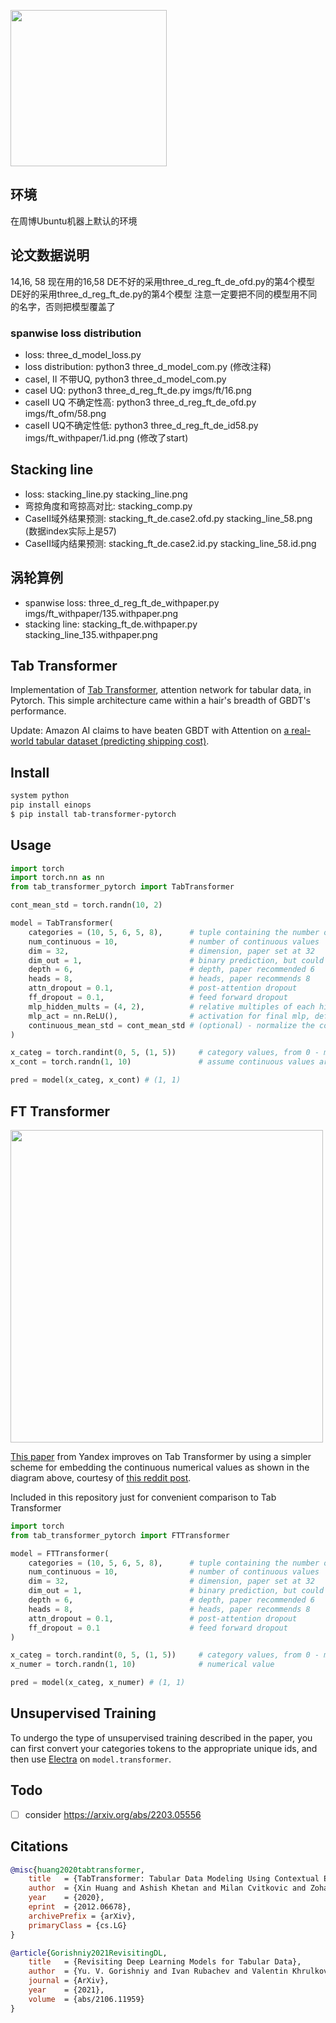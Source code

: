 <img src="./tab.png" width="250px"></img>

## 环境
在周博Ubuntu机器上默认的环境

## 论文数据说明
14,16, 58
现在用的16,58
DE不好的采用three_d_reg_ft_de_ofd.py的第4个模型
DE好的采用three_d_reg_ft_de.py的第4个模型
注意一定要把不同的模型用不同的名字，否则把模型覆盖了
### spanwise loss distribution
- loss: three_d_model_loss.py
- loss distribution: python3 three_d_model_com.py (修改注释)
- caseI, II 不带UQ, python3 three_d_model_com.py
- caseI UQ: python3 three_d_reg_ft_de.py imgs/ft/16.png
- caseII UQ 不确定性高: python3 three_d_reg_ft_de_ofd.py imgs/ft_ofm/58.png
- caseII UQ不确定性低: python3 three_d_reg_ft_de_id58.py imgs/ft_withpaper/1.id.png (修改了start)

## Stacking line
- loss: stacking_line.py stacking_line.png
- 弯掠角度和弯掠高对比: stacking_comp.py
- CaseII域外结果预测: stacking_ft_de.case2.ofd.py stacking_line_58.png (数据index实际上是57)
- CaseII域内结果预测: stacking_ft_de.case2.id.py stacking_line_58.id.png

## 涡轮算例
- spanwise loss: three_d_reg_ft_de_withpaper.py imgs/ft_withpaper/135.withpaper.png
- stacking line: stacking_ft_de.withpaper.py stacking_line_135.withpaper.png

## Tab Transformer

Implementation of <a href="https://arxiv.org/abs/2012.06678">Tab Transformer</a>, attention network for tabular data, in Pytorch. This simple architecture came within a hair's breadth of GBDT's performance.

Update: Amazon AI claims to have beaten GBDT with Attention on <a href="https://arxiv.org/abs/2311.11694">a real-world tabular dataset (predicting shipping cost)</a>.

## Install

```bash
system python
pip install einops
$ pip install tab-transformer-pytorch
```

## Usage

```python
import torch
import torch.nn as nn
from tab_transformer_pytorch import TabTransformer

cont_mean_std = torch.randn(10, 2)

model = TabTransformer(
    categories = (10, 5, 6, 5, 8),      # tuple containing the number of unique values within each category
    num_continuous = 10,                # number of continuous values
    dim = 32,                           # dimension, paper set at 32
    dim_out = 1,                        # binary prediction, but could be anything
    depth = 6,                          # depth, paper recommended 6
    heads = 8,                          # heads, paper recommends 8
    attn_dropout = 0.1,                 # post-attention dropout
    ff_dropout = 0.1,                   # feed forward dropout
    mlp_hidden_mults = (4, 2),          # relative multiples of each hidden dimension of the last mlp to logits
    mlp_act = nn.ReLU(),                # activation for final mlp, defaults to relu, but could be anything else (selu etc)
    continuous_mean_std = cont_mean_std # (optional) - normalize the continuous values before layer norm
)

x_categ = torch.randint(0, 5, (1, 5))     # category values, from 0 - max number of categories, in the order as passed into the constructor above
x_cont = torch.randn(1, 10)               # assume continuous values are already normalized individually

pred = model(x_categ, x_cont) # (1, 1)
```

## FT Transformer

<img src="./tab-vs-ft.png" width="500px"></img>

<a href="https://arxiv.org/abs/2106.11959v2">This paper</a> from Yandex improves on Tab Transformer by using a simpler scheme for embedding the continuous numerical values as shown in the diagram above, courtesy of <a href="https://www.reddit.com/r/MachineLearning/comments/yhdqlj/project_improving_deep_learning_for_tabular_data/">this reddit post</a>.

Included in this repository just for convenient comparison to Tab Transformer

```python
import torch
from tab_transformer_pytorch import FTTransformer

model = FTTransformer(
    categories = (10, 5, 6, 5, 8),      # tuple containing the number of unique values within each category
    num_continuous = 10,                # number of continuous values
    dim = 32,                           # dimension, paper set at 32
    dim_out = 1,                        # binary prediction, but could be anything
    depth = 6,                          # depth, paper recommended 6
    heads = 8,                          # heads, paper recommends 8
    attn_dropout = 0.1,                 # post-attention dropout
    ff_dropout = 0.1                    # feed forward dropout
)

x_categ = torch.randint(0, 5, (1, 5))     # category values, from 0 - max number of categories, in the order as passed into the constructor above
x_numer = torch.randn(1, 10)              # numerical value

pred = model(x_categ, x_numer) # (1, 1)
```

## Unsupervised Training

To undergo the type of unsupervised training described in the paper, you can first convert your categories tokens to the appropriate unique ids, and then use <a href="https://github.com/lucidrains/electra-pytorch">Electra</a> on `model.transformer`.

## Todo

- [ ] consider https://arxiv.org/abs/2203.05556

## Citations

```bibtex
@misc{huang2020tabtransformer,
    title   = {TabTransformer: Tabular Data Modeling Using Contextual Embeddings},
    author  = {Xin Huang and Ashish Khetan and Milan Cvitkovic and Zohar Karnin},
    year    = {2020},
    eprint  = {2012.06678},
    archivePrefix = {arXiv},
    primaryClass = {cs.LG}
}
```

```bibtex
@article{Gorishniy2021RevisitingDL,
    title   = {Revisiting Deep Learning Models for Tabular Data},
    author  = {Yu. V. Gorishniy and Ivan Rubachev and Valentin Khrulkov and Artem Babenko},
    journal = {ArXiv},
    year    = {2021},
    volume  = {abs/2106.11959}
}
```
